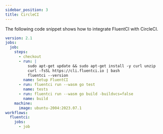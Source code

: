```yaml
---
sidebar_position: 3
title: CircleCI
---
```



The following code snippet shows how to integrate FluentCI with CircleCI.

```yaml
version: 2.1
jobs:
  job:
    steps:
      - checkout
      - run: |
          sudo apt-get update && sudo apt-get install -y curl unzip
          curl -fsSL https://cli.fluentci.io | bash
          fluentci --version
        name: Setup FluentCI
      - run: fluentci run --wasm go test
        name: tests
      - run: fluentci run --wasm go build -buildvcs=false
        name: build
    machine:
      image: ubuntu-2004:2023.07.1
workflows:
  fluentci:
    jobs:
      - job
```